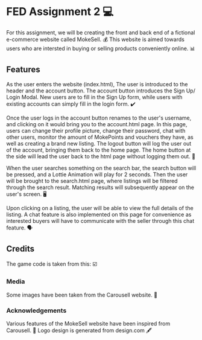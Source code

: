 # FED Assignment 2 💻
For this assignment, we will be creating the front and back end of a fictional e-commerce website called MokeSell. 💰
This website is aimed towards users who are intersted in buying or selling products conveniently online. 📊

## Features 
As the user enters the website (index.html), The user is introduced to the header and the account button. The account button introduces the Sign Up/ Login Modal. New users are to fill in the Sign Up form, while users with existing accounts can simply fill in the login form. ✔️

Once the user logs in the account button renames to the user's username, and clicking on it would bring you to the account.html page. In this page, users can change their profile picture, change their password, chat with other users, monitor the amount of MokePoints and vouchers they have, as well as creating a brand new listing. The logout button will log the user out of the account, bringing them back to the home page. The home button at the side will lead the user back to the html page without logging them out. 🔑

When the user searches something on the search bar, the search button will be pressed, and a Lottie Animation will play for 2 seconds. Then the user will be brought to the search.html page, where listings will be filtered through the search result. Matching results will subsequently appear on the user's screen. 🖥

Upon clicking on a listing, the user will be able to view the full details of the listing. A chat feature is also implemented on this page for convenience as interested buyers will have to communicate with the seller through this chat feature. 🗣

## Credits 
The game code is taken from this: ☑️
### Media 
Some images have been taken from the Carousell website. 📝
### Acknowledgements
Various features of the MokeSell website have been inspired from Carousell. 👜
Logo design is generated from design.com 🖋️
